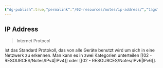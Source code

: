 ```yaml
---
{"dg-publish":true,"permalink":"/02-resources/notes/ip-address/","tags":["netzwerk/ip"],"noteIcon":""}
---
```


## IP Address
>Internet Protocol

Ist das Standard Protokoll, das von alle Geräte benutzt wird um sich in eine Netzwerk zu erkennen. Man kann es in zwei Kategorien unterteilen [[02 - RESOURCES/Notes/IPv4\|IPv4]] oder [[02 - RESOURCES/Notes/IPv6\|IPv6]].